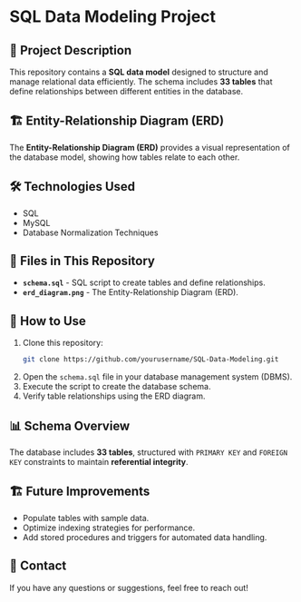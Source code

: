 # SQL Data Modeling Project

## 📌 Project Description
This repository contains a **SQL data model** designed to structure and manage relational data efficiently. The schema includes **33 tables** that define relationships between different entities in the database.

## 🏗️ Entity-Relationship Diagram (ERD)
The **Entity-Relationship Diagram (ERD)** provides a visual representation of the database model, showing how tables relate to each other.


## 🛠️ Technologies Used
- SQL
- MySQL
- Database Normalization Techniques

## 📂 Files in This Repository
- **`schema.sql`** - SQL script to create tables and define relationships.
- **`erd_diagram.png`** - The Entity-Relationship Diagram (ERD).

## 🚀 How to Use
1. Clone this repository:
   ```bash
   git clone https://github.com/yourusername/SQL-Data-Modeling.git
   ```
2. Open the `schema.sql` file in your database management system (DBMS).
3. Execute the script to create the database schema.
4. Verify table relationships using the ERD diagram.

## 📊 Schema Overview
The database includes **33 tables**, structured with `PRIMARY KEY` and `FOREIGN KEY` constraints to maintain **referential integrity**.

## 🏗️ Future Improvements
- Populate tables with sample data.
- Optimize indexing strategies for performance.
- Add stored procedures and triggers for automated data handling.

## 📩 Contact
If you have any questions or suggestions, feel free to reach out!
